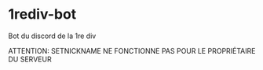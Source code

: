 # 1rediv-bot
Bot du discord de la 1re div

ATTENTION: SETNICKNAME NE FONCTIONNE PAS POUR LE PROPRIÉTAIRE DU SERVEUR
